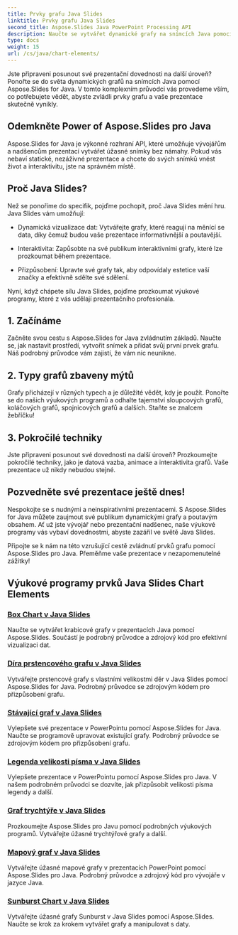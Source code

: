 ```yaml
---
title: Prvky grafu Java Slides
linktitle: Prvky grafu Java Slides
second_title: Aspose.Slides Java PowerPoint Processing API
description: Naučte se vytvářet dynamické grafy na snímcích Java pomocí Aspose.Slides for Java s našimi komplexními výukovými programy. Zvyšte své prezentační dovednosti ještě dnes!
type: docs
weight: 15
url: /cs/java/chart-elements/
---
```


Jste připraveni posunout své prezentační dovednosti na další úroveň? Ponořte se do světa dynamických grafů na snímcích Java pomocí Aspose.Slides for Java. V tomto komplexním průvodci vás provedeme vším, co potřebujete vědět, abyste zvládli prvky grafu a vaše prezentace skutečně vynikly.

## Odemkněte Power of Aspose.Slides pro Java

Aspose.Slides for Java je výkonné rozhraní API, které umožňuje vývojářům a nadšencům prezentací vytvářet úžasné snímky bez námahy. Pokud vás nebaví statické, nezáživné prezentace a chcete do svých snímků vnést život a interaktivitu, jste na správném místě.

## Proč Java Slides?

Než se ponoříme do specifik, pojďme pochopit, proč Java Slides mění hru. Java Slides vám umožňují:

- Dynamická vizualizace dat: Vytvářejte grafy, které reagují na měnící se data, díky čemuž budou vaše prezentace informativnější a poutavější.

- Interaktivita: Zapůsobte na své publikum interaktivními grafy, které lze prozkoumat během prezentace.

- Přizpůsobení: Upravte své grafy tak, aby odpovídaly estetice vaší značky a efektivně sdělte své sdělení.

Nyní, když chápete sílu Java Slides, pojďme prozkoumat výukové programy, které z vás udělají prezentačního profesionála.

## 1. Začínáme

Začněte svou cestu s Aspose.Slides for Java zvládnutím základů. Naučte se, jak nastavit prostředí, vytvořit snímek a přidat svůj první prvek grafu. Náš podrobný průvodce vám zajistí, že vám nic neunikne.

## 2. Typy grafů zbaveny mýtů

Grafy přicházejí v různých typech a je důležité vědět, kdy je použít. Ponořte se do našich výukových programů a odhalte tajemství sloupcových grafů, koláčových grafů, spojnicových grafů a dalších. Staňte se znalcem žebříčku!

## 3. Pokročilé techniky

Jste připraveni posunout své dovednosti na další úroveň? Prozkoumejte pokročilé techniky, jako je datová vazba, animace a interaktivita grafů. Vaše prezentace už nikdy nebudou stejné.

## Pozvedněte své prezentace ještě dnes!

Nespokojte se s nudnými a neinspirativními prezentacemi. S Aspose.Slides for Java můžete zaujmout své publikum dynamickými grafy a poutavým obsahem. Ať už jste vývojář nebo prezentační nadšenec, naše výukové programy vás vybaví dovednostmi, abyste zazářil ve světě Java Slides.

Připojte se k nám na této vzrušující cestě zvládnutí prvků grafu pomocí Aspose.Slides pro Java. Přeměňme vaše prezentace v nezapomenutelné zážitky!
## Výukové programy prvků Java Slides Chart Elements
### [Box Chart v Java Slides](./box-chart-java-slides/)
Naučte se vytvářet krabicové grafy v prezentacích Java pomocí Aspose.Slides. Součástí je podrobný průvodce a zdrojový kód pro efektivní vizualizaci dat.
### [Díra prstencového grafu v Java Slides](./doughnut-chart-hole-java-slides/)
Vytvářejte prstencové grafy s vlastními velikostmi děr v Java Slides pomocí Aspose.Slides for Java. Podrobný průvodce se zdrojovým kódem pro přizpůsobení grafu.
### [Stávající graf v Java Slides](./existing-chart-java-slides/)
Vylepšete své prezentace v PowerPointu pomocí Aspose.Slides for Java. Naučte se programově upravovat existující grafy. Podrobný průvodce se zdrojovým kódem pro přizpůsobení grafu.
### [Legenda velikosti písma v Java Slides](./font-size-legend-java-slides/)
Vylepšete prezentace v PowerPointu pomocí Aspose.Slides pro Java. V našem podrobném průvodci se dozvíte, jak přizpůsobit velikosti písma legendy a další.
### [Graf trychtýře v Java Slides](./funnel-chart-java-slides/)
Prozkoumejte Aspose.Slides pro Javu pomocí podrobných výukových programů. Vytvářejte úžasné trychtýřové grafy a další.
### [Mapový graf v Java Slides](./map-chart-java-slides/)
Vytvářejte úžasné mapové grafy v prezentacích PowerPoint pomocí Aspose.Slides pro Java. Podrobný průvodce a zdrojový kód pro vývojáře v jazyce Java.
### [Sunburst Chart v Java Slides](./sunburst-chart-java-slides/)
Vytvářejte úžasné grafy Sunburst v Java Slides pomocí Aspose.Slides. Naučte se krok za krokem vytvářet grafy a manipulovat s daty.